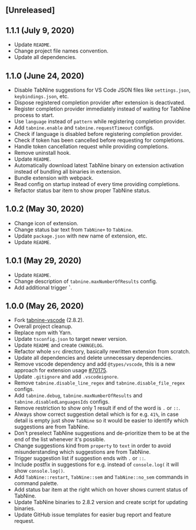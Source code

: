 ## [Unreleased]

## 1.1.1 (July 9, 2020)

- Update `README`.
- Change project file names convention.
- Update all dependencies.

## 1.1.0 (June 24, 2020)

- Disable TabNine suggestions for VS Code JSON files like `settings.json`, `keybindings.json`, etc.
- Dispose registered completion provider after extension is deactivated.
- Register completion provider immediately instead of waiting for TabNine process to start.
- Use `language` instead of `pattern` while registering completion provider.
- Add `tabnine.enable` and `tabnine.requestTimeout` configs.
- Check if language is disabled before registering completion provider.
- Check if token has been cancelled before requesting for completions.
- Handle token cancellation request while providing completions.
- Remove uninstall hook.
- Update `README`.
- Automatically download latest TabNine binary on extension activation instead of bundling all binaries in extension.
- Bundle extension with webpack.
- Read config on startup instead of every time providing completions.
- Refactor status bar item to show proper TabNine status.

## 1.0.2 (May 30, 2020)

- Change icon of extension.
- Change status bar text from `TabNine+` to `TabNine`.
- Update `package.json` with new name of extension, etc.
- Update `README`.

## 1.0.1 (May 29, 2020)

- Update `README`.
- Change description of `tabnine.maxNumberOfResults` config.
- Add additional trigger **`**.

## 1.0.0 (May 26, 2020)

- Fork [tabnine-vscode](https://github.com/codota/tabnine-vscode) (2.8.2).
- Overall project cleanup.
- Replace npm with Yarn.
- Update `tsconfig.json` to target newer version.
- Update `README` and create `CHANGELOG`.
- Refactor whole `src` directory, basically rewritten extension from scratch.
- Update all dependencies and delete unnecessary dependencies.
- Remove vscode dependency and add `@types/vscode`, this is a new approach for extension usage [#70175](https://github.com/microsoft/vscode/issues/70175).
- Update `.gitignore` and add `.vscodeignore`.
- Remove `tabnine.disable_line_regex` and `tabnine.disable_file_regex` configs.
- Add `tabnine.debug`, `tabnine.maxNumberOfResults` and `tabnine.disabledLanguagesIds` configs.
- Remove restriction to show only 1 result if end of the word is `.` or `::`.
- Always show correct suggestion detail which is for e.g. `41%`, in case detail is empty just show `TabNine` so it would be easier to identify which suggestions are from TabNine.
- Don't preselect TabNine suggestions and de-prioritize them to be at the end of the list whenever it's possible.
- Change suggestions kind from `property` to `text` in order to avoid misunderstanding which suggestions are from TabNine.
- Trigger suggestion list if suggestion ends with `.` or `::`.
- Include postfix in suggestions for e.g. instead of `console.log(` it will show `console.log()`.
- Add `TabNine::restart`, `TabNine::sem` and `TabNine::no_sem` commands in command palette.
- Add status bar item at the right which on hover shows current status of TabNine.
- Update TabNine binaries to 2.8.2 version and create script for updating binaries.
- Update GitHub issue templates for easier bug report and feature request.
